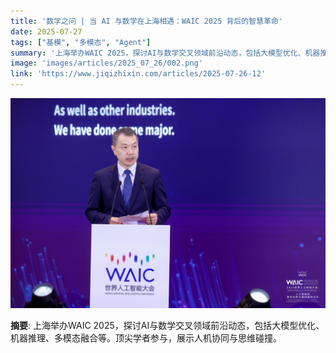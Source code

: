 ```yaml
---
title: '数学之问 | 当 AI 与数学在上海相遇：WAIC 2025 背后的智慧革命'
date: 2025-07-27
tags: ["基模", "多模态", "Agent"]
summary: '上海举办WAIC 2025，探讨AI与数学交叉领域前沿动态，包括大模型优化、机器推理、多模态融合等。顶尖学者参与，展示人机协同与思维碰撞。'
image: 'images/articles/2025_07_26/002.png'
link: 'https://www.jiqizhixin.com/articles/2025-07-26-12'
---
```

![数学之问 | 当 AI 与数学在上海相遇：WAIC 2025 背后的智慧革命](images/articles/2025_07_26/002.png)

**摘要**: 上海举办WAIC 2025，探讨AI与数学交叉领域前沿动态，包括大模型优化、机器推理、多模态融合等。顶尖学者参与，展示人机协同与思维碰撞。
